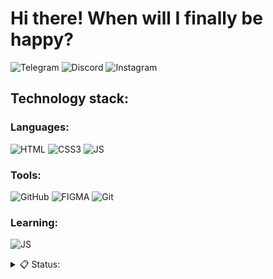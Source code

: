 # Hi there! When will I finally be happy?
![Telegram](https://img.shields.io/badge/Telegram-ffffff??style=flat&logo=Telegram&logoColor=1E90FF)
![Discord](https://img.shields.io/badge/Discord-7B68EE??style=flat&logo=Discord&logoColor=FFF)
![Instagram](https://img.shields.io/badge/Instagram-DD2A7B??style=flat&logo=Instagram&logoColor=FFF)


## Technology stack:
### Languages:
![HTML](https://img.shields.io/badge/HTML5-ffffff??style=flat&logo=HTML5&logoColor=FF4500)
![CSS3](https://img.shields.io/badge/CSS3-ffffff??style=flat&logo=CSS3&logoColor=1E90FF)
![JS](https://img.shields.io/badge/JavaScript-000000??style=flat&logo=JavaScript&logoColor=FFFF00)

### Tools:
![GitHub](https://img.shields.io/badge/GitHub-000000??style=flat&logo=GITHUB&logoColor=FFFFFF)
![FIGMA](https://img.shields.io/badge/Figma-000000??style=flat&logo=Figma&logoColor=FF1493)
![Git](https://img.shields.io/badge/Git-ffffff??style=flat&logo=Git&logoColor=FF0000)

### Learning:
![JS](https://img.shields.io/badge/JavaScript-000000??style=flat&logo=JavaScript&logoColor=FFFF00)

<details >
  <summary>📋&nbsp;Status:</summary>
 </br>
 <div display='flex'>
  <img align="left" alt="Broken-13's GitHub Stats" src="https://github-readme-stats.vercel.app/api?username=Broken-13&include_all_commits=true&show_icons=true&theme=dark"/></div>
  <img align="left" alt="Broken-13's GitHub Stats" src="https://github-readme-stats.vercel.app/api/top-langs/?username=Broken-13&langs_count=8&layout=compact&theme=dark"/>
</details>